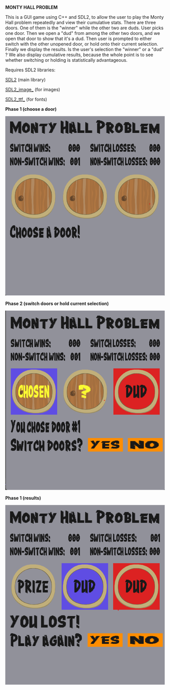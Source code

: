 **MONTY HALL PROBLEM**

This is a GUI game using C++ and SDL2, to allow the user to play the Monty Hall problem repeatedly and view their cumulative stats.
There are three doors. One of them is the "winner" while the other two are duds.
User picks one door. Then we open a "dud" from among the other two doors, and we open that door to show that it's a dud.
Then user is prompted to either switch with the other unopened door, or hold onto their current selection.
Finally we display the results. Is the user's selection the "winner" or a "dud" ?
We also display cumulative results, because the whole point is to see whether switching or holding is statistically advantageous.

Requires SDL2 libraries:

[SDL2](https://github.com/libsdl-org/SDL/releases/tag/release-2.30.9) (main library)

[SDL2_image_](https://github.com/libsdl-org/SDL_image/releases) (for images)

[SDL2_ttf_](https://github.com/libsdl-org/SDL_ttf/releases) (for fonts)

**Phase 1 (choose a door)**

![user is prompted to choose a door](./assets/phase_1.png)

**Phase 2 (switch doors or hold current selection)**

![user is prompted to switch or hold selection](./assets/phase_2.png)

**Phase 1 (results)**

![user is shown whether they won or lost](./assets/phase_3.png)
